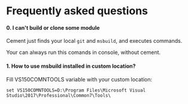 # Frequently asked questions

#### 0. I can't build or clone some module
Cement just finds your local `git` and `msbuild`, and executes commands.

Your can always run this comands in console, without cement.

#### 1. How to use msbuild installed in custom location?
Fill VS150COMNTOOLS variable with your custom location:

`set VS150COMNTOOLS=D:\Program Files\Microsoft Visual Studio\2017\Professional\Common7\Tools\`
